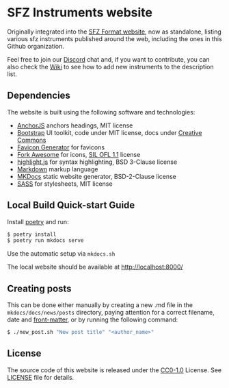 # SFZ Instruments website

Originally integrated into the [SFZ Format website], now as standalone,
listing various sfz instruments published around the web, including the ones in
this Github organization.

Feel free to join our [Discord] chat and, if you want to contribute, you can also
check the [Wiki] to see how to add new instruments to the description list.

## Dependencies

The website is built using the following software and technologies:

- [AnchorJS] anchors headings, MIT license
- [Bootstrap] UI toolkit, code under MIT license, docs under [Creative Commons]
- [Favicon Generator] for favicons
- [Fork Awesome] for icons, [SIL OFL 1.1] license
- [highlight.js] for syntax highlighting, BSD 3-Clause license
- [Markdown] markup language
- [MKDocs] static website generator, BSD-2-Clause license
- [SASS] for stylesheets, MIT license

## Local Build Quick-start Guide

Install [poetry] and run:

```bash
$ poetry install
$ poetry run mkdocs serve
```

Use the automatic setup via `mkdocs.sh`

The local website should be available at <http://localhost:8000/>

## Creating posts

This can be done either manually by creating a new .md file
in the `mkdocs/docs/news/posts` directory, paying attention for a correct filename,
date and [front-matter], or by running the following command:

```bash
$ ./new_post.sh "New post title" "<author_name>"
```

## License

The source code of this website is released under the [CC0-1.0] License.
See [LICENSE] file for details.


[AnchorJS]:           https://www.bryanbraun.com/anchorjs/
[Bootstrap]:          https://getbootstrap.com/
[CC0-1.0]:            https://creativecommons.org/publicdomain/zero/1.0/
[Creative Commons]:   https://creativecommons.org/licenses/by/3.0/
[Discord]:            https://discord.gg/t7nrZ6d
[Favicon Generator]:  https://realfavicongenerator.net/
[Font Awesome]:       https://fontawesome.io/
[Fork Awesome]:       https://forkaweso.me/Fork-Awesome/
[front-matter]:       https://www.mkdocs.org/user-guide/writing-your-docs/#meta-data
[highlight.js]:       https://highlightjs.org/
[LICENSE]:            LICENSE
[Markdown]:           https://daringfireball.net/projects/markdown/
[MKDocs]:             https://www.mkdocs.org/
[poetry]:             https://python-poetry.org/
[SASS]:               https://sass-lang.com/
[SIL OFL 1.1]:        https://scripts.sil.org/cms/scripts/page.php?item_id=OFL
[SFZ Format website]: https://sfzformat.com/
[Wiki]:               https://github.com/sfzinstruments/sfzinstruments.github.io/wiki/Add-Instruments
